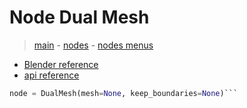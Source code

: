 # Node Dual Mesh

> [main](../structure.md) - [nodes](nodes.md) - [nodes menus](nodes_menus.md)

- [Blender reference](https://docs.blender.org/manual/en/latest/modeling/geometry_nodes/mesh/dual_mesh.html)
 - [api reference]({node.blender_python_ref})

```python
node = DualMesh(mesh=None, keep_boundaries=None)```
